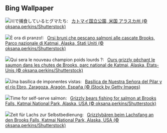 ## Bing Wallpaper
![](https://www.bing.com/th?id=OHR.GrizzlyFalls_JA-JP3634717781_UHD.jpg&w=1000)川で捕食しているヒグマたち:&nbsp;&ensp;[カトマイ国立公園, 米国 アラスカ州 (© oksana.perkins/Shutterstock)](https://www.bing.com/th?id=OHR.GrizzlyFalls_JA-JP3634717781_UHD.jpg)
<br><br/>
![](https://www.bing.com/th?id=OHR.GrizzlyFalls_IT-IT0353576964_UHD.jpg&w=1000)È ora di pranzo!:&nbsp;&ensp;[Orsi bruni che pescano salmoni alle cascate Brooks, Parco nazionale di Katmai, Alaska, Stati Uniti (© oksana.perkins/Shutterstock)](https://www.bing.com/th?id=OHR.GrizzlyFalls_IT-IT0353576964_UHD.jpg)
<br><br/>
![](https://www.bing.com/th?id=OHR.GrizzlyFalls_FR-FR9827995252_UHD.jpg&w=1000)Qui sera le nouveau champion poids lourds ?:&nbsp;&ensp;[Ours grizzly pêchant le saumon dans les chutes de Brooks, parc national de Katmai, Alaska, États-Unis (© oksana.perkins/Shutterstock)](https://www.bing.com/th?id=OHR.GrizzlyFalls_FR-FR9827995252_UHD.jpg)
<br><br/>
![](https://www.bing.com/th?id=OHR.PilarFestivities_ES-ES6761605818_UHD.jpg&w=1000)Una basílica de imponentes vistas:&nbsp;&ensp;[Basílica de Nuestra Señora del Pilar y el río Ebro, Zaragoza, Aragón, España (© iStock by Getty Images)](https://www.bing.com/th?id=OHR.PilarFestivities_ES-ES6761605818_UHD.jpg)
<br><br/>
![](https://www.bing.com/th?id=OHR.GrizzlyFalls_EN-GB6799572223_UHD.jpg&w=1000)Time for self-serve salmon:&nbsp;&ensp;[Grizzly bears fishing for salmon at Brooks Falls, Katmai National Park, Alaska, USA (© oksana.perkins/Shutterstock)](https://www.bing.com/th?id=OHR.GrizzlyFalls_EN-GB6799572223_UHD.jpg)
<br><br/>
![](https://www.bing.com/th?id=OHR.GrizzlyFalls_DE-DE2440984688_UHD.jpg&w=1000)Zeit für Lachs zur Selbstbedienung:&nbsp;&ensp;[Grizzlybären beim Lachsfang an den Brooks Falls, Katmai National Park, Alaska, USA (© oksana.perkins/Shutterstock)](https://www.bing.com/th?id=OHR.GrizzlyFalls_DE-DE2440984688_UHD.jpg)
<br><br/>
